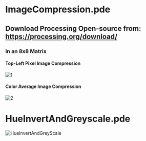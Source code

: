 # ImageCompression.pde
## Download Processing Open-source from: https://processing.org/download/
### In an 8x8 Matrix
#### Top-Left Pixel Image Compression
![1](https://user-images.githubusercontent.com/24845911/59444648-ac712900-8e17-11e9-8880-2048ec0616af.jpg)

#### Color Average Image Compression
![2](https://user-images.githubusercontent.com/24845911/59444649-ad09bf80-8e17-11e9-9cd2-6d33b9a4992f.jpg)

# HueInvertAndGreyscale.pde
![HueInvertAndGreyScale](https://user-images.githubusercontent.com/24845911/59445873-d3c8f580-8e19-11e9-8b1d-1a6694870f4b.gif)
